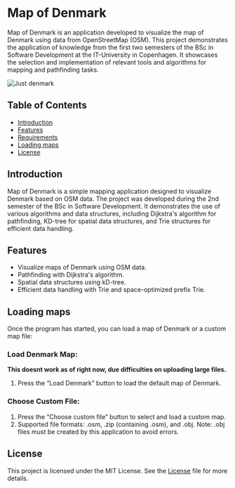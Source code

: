 # Map of Denmark
Map of Denmark is an application developed to visualize the map of Denmark using data from OpenStreetMap (OSM). This project demonstrates the application of knowledge from the first two semesters of the BSc in Software Development at the IT-University in Copenhagen. It showcases the selection and implementation of relevant tools and algorithms for mapping and pathfinding tasks.

![Just denmark](https://github.itu.dk/storage/user/6080/files/a21499c9-b407-4831-8443-18741719e6fd)


## Table of Contents
- [Introduction](#introduction)
- [Features](#features)
- [Requirements](#requirements)
- [Loading maps](#loading-maps)
- [License](#license)

## Introduction
Map of Denmark is a simple mapping application designed to visualize Denmark based on OSM data. The project was developed during the 2nd semester of the BSc in Software Development. It demonstrates the use of various algorithms and data structures, including Dijkstra's algorithm for pathfinding, KD-tree for spatial data structures, and Trie structures for efficient data handling.

## Features
* Visualize maps of Denmark using OSM data.
* Pathfinding with Dijkstra's algorithm.
* Spatial data structures using kD-tree.
* Efficient data handling with Trie and space-optimized prefix Trie.

## Loading maps
Once the program has started, you can load a map of Denmark or a custom map file:

### Load Denmark Map:
**This doesnt work as of right now, due difficulties on uploading large files.**
1. Press the “Load Denmark” button to load the default map of Denmark.

### Choose Custom File:
1. Press the “Choose custom file” button to select and load a custom map.
2. Supported file formats: .osm, .zip (containing .osm), and .obj.
Note: .obj files must be created by this application to avoid errors.

## License
This project is licensed under the MIT License. See the [License](./LICENSE.md) file for more details.
